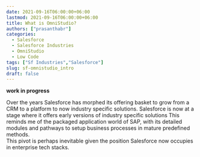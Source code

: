 ```yaml
---
date: 2021-09-16T06:00:00+06:00
lastmod: 2021-09-16T06:00:00+06:00
title: What is OmniStudio?
authors: ["prasanthabr"]
categories: 
  - Salesforce
  - Salesforce Industries
  - OmniStudio
  - Low Code
tags: ["Sf Industries","Salesforce"]
slug: sf-omnistudio_intro
draft: false
---
```

__work in progress__

Over the years Salesforce has morphed its offering basket to grow from a CRM to a platform to now industry specific solutions. Salesforce is now at a stage where it offers early versions of industry specific solutions
This reminds me of the packaged application world of SAP, with its detailed modules and pathways to setup business processes in mature predefined methods.  
This pivot is perhaps inevitable given the position Salesforce now occupies in enterprise tech stacks.

